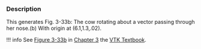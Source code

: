 ### Description

This generates Fig. 3-33b:  The cow rotating about a vector passing through her nose.(b) With origin at (6.1,1.3,.02).

!!! info
    See [Figure 3-33b](../../../VTKBook/03Chapter3/#Figure%203-33b) in [Chapter 3](../../../VTKBook/03Chapter3) the [VTK Textbook](../../../VTKBook/01Chapter1).
